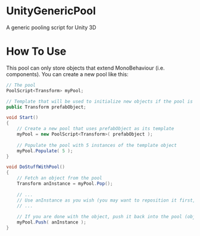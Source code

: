 # UnityGenericPool
A generic pooling script for Unity 3D

# How To Use
This pool can only store objects that extend MonoBehaviour (i.e. components). You can create a new pool like this: 

```C#
// The pool
PoolScript<Transform> myPool;

// Template that will be used to initialize new objects if the pool is empty when a pop is requested
public Transform prefabObject;

void Start()
{
	// Create a new pool that uses prefabObject as its template
	myPool = new PoolScript<Transform>( prefabObject );
	
	// Populate the pool with 5 instances of the template object
	myPool.Populate( 5 );
}

void DoStuffWithPool()
{
	// Fetch an object from the pool
	Transform anInstance = myPool.Pop();
	
	// ...
	// Use anInstance as you wish (you may want to reposition it first, though)
	// ...
	
	// If you are done with the object, push it back into the pool (object will be disabled)
	myPool.Push( anInstance );
}
```
